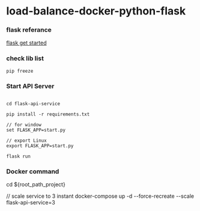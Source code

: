 # load-balance-docker-python-flask

### flask referance
[flask get started](https://medium.com/@saitarn14/%E0%B8%95%E0%B8%B4%E0%B8%94%E0%B8%95%E0%B8%B1%E0%B9%89%E0%B8%87-python-flask-framework-%E0%B8%AA%E0%B8%B3%E0%B8%AB%E0%B8%A3%E0%B8%B1%E0%B8%9A%E0%B8%97%E0%B8%B3-web-application-%E0%B8%94%E0%B9%89%E0%B8%A7%E0%B8%A2-virtual-environments-7d5235687b2d)


### check lib list
```
pip freeze
```

### Start API Server
```shell

cd flask-api-service

pip install -r requirements.txt

// for window
set FLASK_APP=start.py 

// export Linux
export FLASK_APP=start.py

flask run

```

### Docker command

cd ${root_path_project}

// scale service to 3 instant 
docker-compose up -d --force-recreate --scale flask-api-service=3